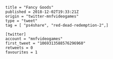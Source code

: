 ```
title = "Fancy Goods"
published = 2018-12-02T19:33:21Z
origin = "twitter-mnfvideogames"
type = "tweet"
tag = [ "ps4share", "red-dead-redemption-2",]

[twitter]
account = "mnfvideogames"
first_tweet = "1069313588576296960"
retweets = 0
favourites = 1
```

<p class='image'><img src='https://mnf.m17s.net/2018/12/02/Dtb3CivW0AEJetZ.jpg' alt=''></p>

